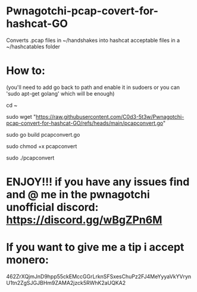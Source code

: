 # Pwnagotchi-pcap-covert-for-hashcat-GO

Converts .pcap files in ~/handshakes into hashcat acceptable files in a ~/hashcatables folder

# How to: 

(you'll need to add go back to path and enable it in sudoers or you can 'sudo apt-get golang' which will be enough)

cd ~

sudo wget "https://raw.githubusercontent.com/C0d3-5t3w/Pwnagotchi-pcap-convert-for-hashcat-GO/refs/heads/main/pcapconvert.go"

sudo go build pcapconvert.go

sudo chmod +x pcapconvert

sudo ./pcapconvert

# ENJOY!!! if you have any issues find and @ me in the pwnagotchi unofficial discord: https://discord.gg/wBgZPn6M

# If you want to give me a tip i accept monero:

462ZrXQjmJnD9hpp55ckEMccGGrLrknSFSxesChuPz2FJ4MeYyyaVkYVrynU1tn2ZgSJGJBHm9ZAMA2jzck5RWhK2aUQKA2

